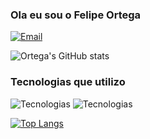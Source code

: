 
### Ola eu sou o Felipe Ortega
[![Email](https://img.shields.io/badge/Gmail-D14836?style=for-the-badge&logo=gmail&logoColor=white)](https://mail.google.com/mail/u/0/?pli=1#inbox)


![Ortega's GitHub stats](https://github-readme-stats.vercel.app/api?username=LipeXXzzXX&show_icons=true&theme=tokyonight)


### Tecnologias que utilizo
<div style="displai: inline_block">

![Tecnologias](    https://img.shields.io/badge/HTML5-E34F26?style=for-the-badge&logo=html5&logoColor=white)
![Tecnologias](    https://img.shields.io/badge/CSS3-1572B6?style=for-the-badge&logo=css3&logoColor=white)
</div>

[![Top Langs](https://github-readme-stats.vercel.app/api/top-langs/?username=LipeXXzzXX&layout=pie)](https://github.com/LipeXXzzXX/github-readme-stats)
